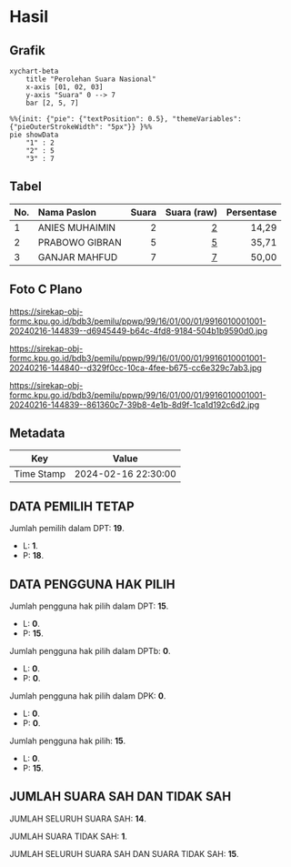 # Hasil

## Grafik

```mermaid
xychart-beta
    title "Perolehan Suara Nasional"
    x-axis [01, 02, 03]
    y-axis "Suara" 0 --> 7
    bar [2, 5, 7]
```

```mermaid
%%{init: {"pie": {"textPosition": 0.5}, "themeVariables": {"pieOuterStrokeWidth": "5px"}} }%%
pie showData
    "1" : 2
    "2" : 5
    "3" : 7
```

## Tabel

| No. | Nama Paslon    | Suara | Suara (raw) | Persentase |
|:--- |:-------------- | -----:| -----------:| ----------:|
| 1   | ANIES MUHAIMIN | 2     | [2][p-1]    | 14,29      |
| 2   | PRABOWO GIBRAN | 5     | [5][p-2]    | 35,71      |
| 3   | GANJAR MAHFUD  | 7     | [7][p-3]    | 50,00      |


[p-1]: https://github.com/gigit-pemilu/pemilu-2024/blob/main/pilpres/hitung-suara/sub/99-luar-negeri/sub/16-beograd-serbia/sub/01-beograd-serbia/sub/0001-beograd-serbia/sub/001-pos-001/sub/paslon-1.txt
[p-2]: https://github.com/gigit-pemilu/pemilu-2024/blob/main/pilpres/hitung-suara/sub/99-luar-negeri/sub/16-beograd-serbia/sub/01-beograd-serbia/sub/0001-beograd-serbia/sub/001-pos-001/sub/paslon-2.txt
[p-3]: https://github.com/gigit-pemilu/pemilu-2024/blob/main/pilpres/hitung-suara/sub/99-luar-negeri/sub/16-beograd-serbia/sub/01-beograd-serbia/sub/0001-beograd-serbia/sub/001-pos-001/sub/paslon-3.txt

## Foto C Plano

https://sirekap-obj-formc.kpu.go.id/bdb3/pemilu/ppwp/99/16/01/00/01/9916010001001-20240216-144839--d6945449-b64c-4fd8-9184-504b1b9590d0.jpg

https://sirekap-obj-formc.kpu.go.id/bdb3/pemilu/ppwp/99/16/01/00/01/9916010001001-20240216-144840--d329f0cc-10ca-4fee-b675-cc6e329c7ab3.jpg

https://sirekap-obj-formc.kpu.go.id/bdb3/pemilu/ppwp/99/16/01/00/01/9916010001001-20240216-144839--861360c7-39b8-4e1b-8d9f-1ca1d192c6d2.jpg


## Metadata

| Key        | Value               |
| ---------- | ------------------- |
| Time Stamp | 2024-02-16 22:30:00 |


## DATA PEMILIH TETAP

Jumlah pemilih dalam DPT: **19**.
 * L: **1**.
 * P: **18**.

## DATA PENGGUNA HAK PILIH

Jumlah pengguna hak pilih dalam DPT: **15**.
 * L: **0**.
 * P: **15**.

Jumlah pengguna hak pilih dalam DPTb: **0**.
 * L: **0**.
 * P: **0**.

Jumlah pengguna hak pilih dalam DPK: **0**.
 * L: **0**.
 * P: **0**.

Jumlah pengguna hak pilih: **15**.
 * L: **0**.
 * P: **15**.

## JUMLAH SUARA SAH DAN TIDAK SAH

JUMLAH SELURUH SUARA SAH: **14**.

JUMLAH SUARA TIDAK SAH: **1**.

JUMLAH SELURUH SUARA SAH DAN SUARA TIDAK SAH: **15**.


